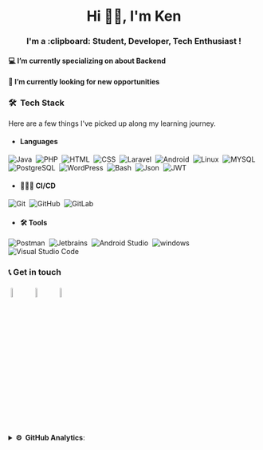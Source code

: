 

 <h1 align="center">Hi 👋🏻, I'm Ken</h1>
<h3 align="center">I'm a :clipboard: Student, Developer, Tech Enthusiast !</h3>

#### 💻 I’m currently specializing on about **Backend**

#### 🔭 I’m currently looking for new opportunities<br>

### 🛠 &nbsp;Tech Stack
 Here are a few things I've picked up along my learning journey.

- #### Languages

![Java](https://img.shields.io/badge/-Java-05122A?style=flat&logo=Java&logoColor=FFA518)&nbsp;
![PHP](https://img.shields.io/badge/-PHP-05122A?style=flat&logo=PHP)&nbsp;
![HTML](https://img.shields.io/badge/-HTML-05122A?style=flat&logo=HTML5)&nbsp;
![CSS](https://img.shields.io/badge/-CSS-05122A?style=flat&logo=CSS3&logoColor=1572B6)&nbsp;
![Laravel](https://img.shields.io/badge/-Laravel-05122A?style=flat&logo=Laravel)&nbsp;
![Android](https://img.shields.io/badge/-Android-05122A?style=flat&logo=Android)&nbsp;
![Linux](https://img.shields.io/badge/-Linux-05122A?style=flat&logo=Linux&)&nbsp;
![MYSQL](https://img.shields.io/badge/-MYSQL-05122A?style=flat&logo=MYSQL)&nbsp;
![PostgreSQL](https://img.shields.io/badge/-PostgreSQL-05122A?style=flat&logo=PostgreSQL)&nbsp;
![WordPress](https://img.shields.io/badge/-WordPress-05122A?style=flat&logo=WordPress)&nbsp;
![Bash](https://img.shields.io/badge/-Bash-05122A?style=flat&logo=gnu-bash)&nbsp;
![Json](https://img.shields.io/badge/-Json-05122A?style=flat&logo=Json)&nbsp;
![JWT](https://img.shields.io/badge/-jwt-05122A?style=flat&logo=jwt)&nbsp;


- ####  👨🏽‍💻 CI/CD
![Git](https://img.shields.io/badge/-Git-05122A?style=flat&logo=git)&nbsp;
![GitHub](https://img.shields.io/badge/-GitHub-05122A?style=flat&logo=github)&nbsp;
![GitLab](https://img.shields.io/badge/-GitHub-05122A?style=flat&logo=gitlab)&nbsp;


- #### 🛠 Tools
![Postman](https://img.shields.io/badge/-Postman-05122A?style=flat&logo=Postman)&nbsp;
![Jetbrains](https://img.shields.io/badge/-Jetbrains-05122A?style=flat&logo=Jetbrains)&nbsp;
![Android Studio](https://img.shields.io/badge/-Android%20Studio-05122A?style=flat&logo=android-studio&logoColor=007ACC)&nbsp;
![windows](https://img.shields.io/badge/-windows-05122A?style=flat&logo=windows)&nbsp;
![Visual Studio Code](https://img.shields.io/badge/-Visual%20Studio%20Code-05122A?style=flat&logo=visual-studio-code&logoColor=007ACC)&nbsp;


### 📞 Get in touch
<p>
<a href="https://github.com/kennguch"><img alt="github" width="7%" style="padding:5px" src="https://img.icons8.com/clouds/100/000000/github.png"/></a>
<a href="https://www.linkedin.com/in/ken-nguch-984055160"><img alt="linkedin" width="7%" style="padding:5px" src="https://img.icons8.com/clouds/100/000000/linkedin.png"/></a>
<a href="https://twitter.com/KenNguch"><img alt="linkedin" width="7%" style="padding:5px" src="https://img.icons8.com/clouds/100/000000/twitter.png"/></a>
</p>

<details>
<summary><b> ⚙️ &nbsp;GitHub Analytics</b>:</summary>

[![Ken's GitHub stats](https://github-readme-stats.vercel.app/api?username=kennguch)](https://github.com/kennguch/github-readme-stats)


<summary><b> ⚙️ &nbsp;GitHub Analytics</b>:</summary>### :pushpin: I want to learn:

- Android 
- GraphQL
- Docker
- Kubernetes

### Outside of coding I enjoy:

- Playing video games :video_game:
- Listening to music :musical_note:
- Tech Documentaries,Geeky Sitcoms :vulcan_salute:

</details>